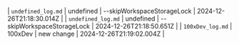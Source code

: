 
| `undefined_log.md` | undefined | --skipWorkspaceStorageLock | 2024-12-26T21:18:30.014Z |
| `undefined_log.md` | undefined | --skipWorkspaceStorageLock | 2024-12-26T21:18:50.651Z |
| `100xDev_log.md` | 100xDev | new change | 2024-12-26T21:19:02.004Z |
